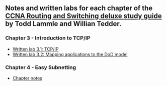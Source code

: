 ## Notes and written labs for each chapter of the [CCNA Routing and Switching deluxe study guide](https://www.wiley.com/en-gb/CCNA+Routing+and+Switching+Complete+Deluxe+Study+Guide%3A+Exam+100+105%2C+Exam+200+105%2C+Exam+200+125%2C+2nd+Edition-p-9781119288312) by Todd Lammle and Willian Tedder.

### Chapter 3 - Introduction to TCP/IP
- [Written lab 3.1: TCP/IP](./chp3-intro-to-tcpip/wrtn-lab-3p1-tcpip.md)
- [Written lab 3.2: Mapping applications to the DoD model](./chp3-intro-to-tcpip/wrtn-lab-3p2-mapping-apps-to-the-dod-model.md)

### Chapter 4 - Easy Subnetting
- [Chapter notes](./chp4-easy-subnetting.md/easy-subnetting.md)